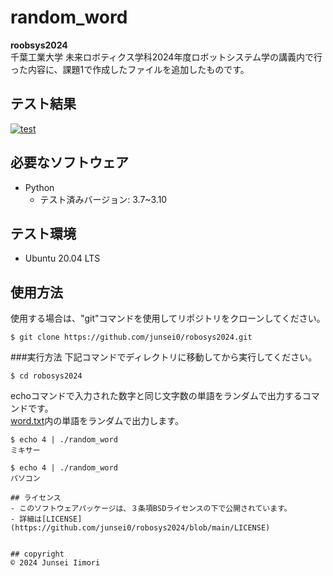 # random_word

**roobsys2024**    
千葉工業大学 未来ロボティクス学科2024年度ロボットシステム学の講義内で行った内容に、課題1で作成したファイルを追加したものです。

## テスト結果
[![test](https://github.com/junsei0/robosys2024/actions/workflows/test.yml/badge.svg)](https://github.com/junsei0/robosys2024/actions/workflows/test.yml)

## 必要なソフトウェア
- Python
  - テスト済みバージョン: 3.7~3.10

## テスト環境
- Ubuntu 20.04 LTS

## 使用方法
使用する場合は、"git"コマンドを使用してリポジトリをクローンしてください。
```
$ git clone https://github.com/junsei0/robosys2024.git
```
###実行方法
下記コマンドでディレクトリに移動してから実行してください。
```
$ cd robosys2024
```
echoコマンドで入力された数字と同じ文字数の単語をランダムで出力するコマンドです。  
[word.txt](https://github.com/junsei0/robosys2024/blob/main/word.txt)内の単語をランダムで出力します。

```
$ echo 4 | ./random_word
ミキサー

$ echo 4 | ./random_word
パソコン

## ライセンス
- このソフトウェアパッケージは、３条項BSDライセンスの下で公開されています。
- 詳細は[LICENSE](https://github.com/junsei0/robosys2024/blob/main/LICENSE)


## copyright
© 2024 Junsei Iimori

